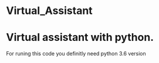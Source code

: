 # Virtual_Assistant

# Virtual assistant with python.

For runing this code you definitly need python 3.6 version
